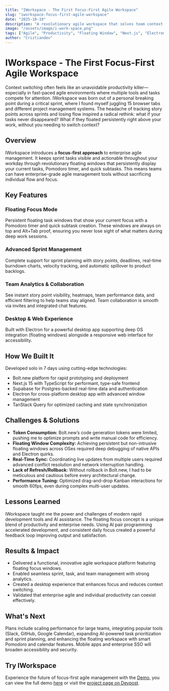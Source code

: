 ```yaml
---
title: "IWorkspace - The First Focus-First Agile Workspace"
slug: "iworkspace-focus-first-agile-workspace"
date: "2025-10-19"
description: "A revolutionary agile workspace that solves team context-switching productivity loss with floating focus windows and integrated sprint management."
image: "/assets/image/i-work-space.png"
tags: ["Agile", "Productivity", "Floating Window", "Next.js", "Electron"]
author: "Criztiandev"
---
```


# IWorkspace - The First Focus-First Agile Workspace

Context switching often feels like an unavoidable productivity killer—especially in fast-paced agile environments where multiple tools and tasks compete for attention. IWorkspace was born out of a personal breaking point during a critical sprint, where I found myself juggling 15 browser tabs and different project management systems. The headache of tracking story points across sprints and losing flow inspired a radical rethink: what if your tasks never disappeared? What if they floated persistently right above your work, without you needing to switch context?

## Overview

IWorkspace introduces a **focus-first approach** to enterprise agile management. It keeps sprint tasks visible and actionable throughout your workday through revolutionary floating windows that persistently display your current tasks, Pomodoro timer, and quick subtasks. This means teams can have enterprise-grade agile management tools without sacrificing individual flow and focus.

## Key Features

### Floating Focus Mode

Persistent floating task windows that show your current focus with a Pomodoro timer and quick subtask creation. These windows are always on top and Alt+Tab proof, ensuring you never lose sight of what matters during deep work sessions.

### Advanced Sprint Management

Complete support for sprint planning with story points, deadlines, real-time burndown charts, velocity tracking, and automatic spillover to product backlogs.

### Team Analytics & Collaboration

See instant story point visibility, heatmaps, team performance data, and efficient filtering to help teams stay aligned. Team collaboration is smooth via invites and integrated chat features.

### Desktop & Web Experience

Built with Electron for a powerful desktop app supporting deep OS integration (floating windows) alongside a responsive web interface for accessibility.

## How We Built It

Developed solo in 7 days using cutting-edge technologies:

- Bolt.new platform for rapid prototyping and deployment
- Next.js 15 with TypeScript for performant, type-safe frontend
- Supabase for Postgres-backed real-time data and authentication
- Electron for cross-platform desktop app with advanced window management
- TanStack Query for optimized caching and state synchronization

## Challenges & Solutions

- **Token Consumption:** Bolt.new’s code generation tokens were limited, pushing me to optimize prompts and write manual code for efficiency.
- **Floating Window Complexity:** Achieving persistent but non-intrusive floating windows across OSes required deep debugging of native APIs and Electron quirks.
- **Real-Time Sync:** Coordinating live updates from multiple users required advanced conflict resolution and network interruption handling.
- **Lack of Refresh/Rollback:** Without rollback in Bolt.new, I had to be meticulous and cautious before every architectural change.
- **Performance Tuning:** Optimized drag-and-drop Kanban interactions for smooth 60fps, even during complex multi-user updates.

## Lessons Learned

IWorkspace taught me the power and challenges of modern rapid development tools and AI assistance. The floating focus concept is a unique blend of productivity and enterprise needs. Using AI pair programming accelerated development, and consistent daily focus created a powerful feedback loop improving output and satisfaction.

## Results & Impact

- Delivered a functional, innovative agile workspace platform featuring floating focus windows.
- Enabled seamless sprint, task, and team management with strong analytics.
- Created a desktop experience that enhances focus and reduces context switching.
- Validated that enterprise agile and individual productivity can coexist effectively.

## What's Next

Plans include scaling performance for large teams, integrating popular tools (Slack, GitHub, Google Calendar), expanding AI-powered task prioritization and sprint planning, and enhancing the floating workspace with smart Pomodoro and calendar features. Mobile apps and enterprise SSO will broaden accessibility and security.

## Try IWorkspace

Experience the future of focus-first agile management with the [Demo](https://i-workspace.vercel.app/), you can view the full demo [here](https://www.youtube.com/watch?v=8_uvINOIqwk&t=7s) or visit the [project page on Devpost](https://devpost.com/software/iworkspace).
